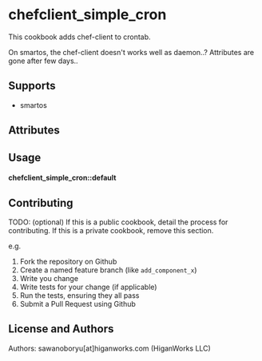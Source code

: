 chefclient_simple_cron
===============================

This cookbook adds chef-client to crontab.

On smartos, the chef-client doesn't works well as daemon..? Attributes are gone after few days..

Supports
------------

- smartos


Attributes
----------


Usage
-----
#### chefclient_simple_cron::default

Contributing
------------
TODO: (optional) If this is a public cookbook, detail the process for contributing. If this is a private cookbook, remove this section.

e.g.
1. Fork the repository on Github
2. Create a named feature branch (like `add_component_x`)
3. Write you change
4. Write tests for your change (if applicable)
5. Run the tests, ensuring they all pass
6. Submit a Pull Request using Github

License and Authors
-------------------
Authors: sawanoboryu[at]higanworks.com (HiganWorks LLC)
